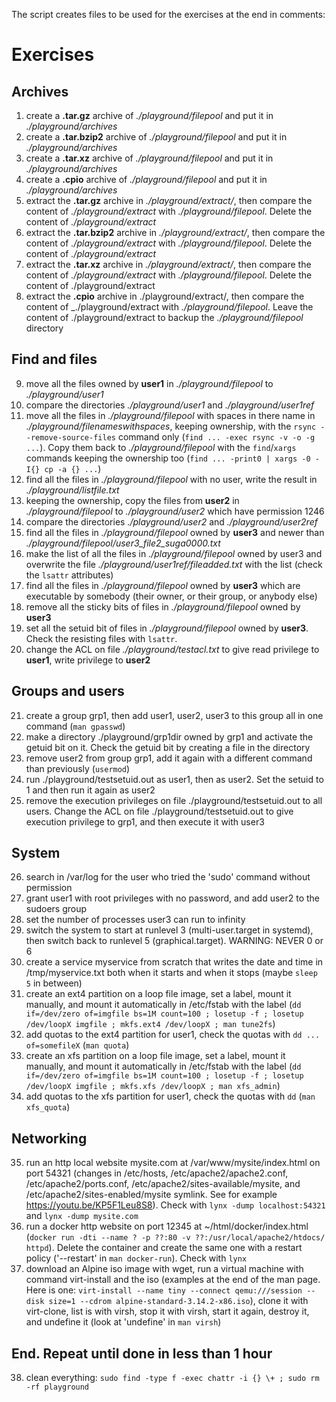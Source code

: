 The script creates files to be used for the exercises at the end in comments:

# Exercises

## Archives
1. create a **.tar.gz** archive of _./playground/filepool_ and put it in _./playground/archives_
2. create a **.tar.bzip2** archive of _./playground/filepool_ and put it in _./playground/archives_
3. create a **.tar.xz** archive of _./playground/filepool_ and put it in _./playground/archives_
4. create a **.cpio** archive of _./playground/filepool_ and put it in _./playground/archives_
5. extract the **.tar.gz** archive in _./playground/extract/_, then compare the content of _./playground/extract_ with _./playground/filepool_. Delete the content of _./playground/extract_
6. extract the **.tar.bzip2** archive in _./playground/extract/_, then compare the content of _./playground/extract_ with _./playground/filepool_. Delete the content of _./playground/extract_
7. extract the **.tar.xz** archive in _./playground/extract/_, then compare the content of _./playground/extract_ with _./playground/filepool_. Delete the content of ./playground/extract
8. extract the **.cpio** archive in ./playground/extract/, then compare the content of _./playground/extract with _./playground/filepool_. Leave the content of ./playground/extract to backup the _./playground/filepool_ directory

## Find and files
9. move all the files owned by **user1** in _./playground/filepool_ to _./playground/user1_
10. compare the directories _./playground/user1_ and _./playground/user1ref_
11. move all the files in _./playground/filepool_ with spaces in there name in _./playground/filenameswithspaces_, keeping ownership, with the `rsync --remove-source-files` command only (`find ... -exec rsync -v -o -g ...`). Copy them back to _./playground/filepool_ with the `find`/`xargs` commands keeping the ownership too (`find ... -print0 | xargs -0 -I{} cp -a {} ...`)
12. find all the files in _./playground/filepool_ with no user, write the result in _./playground/listfile.txt_
13. keeping the ownership, copy the files from **user2** in _./playground/filepool_ to _./playground/user2_ which have permission 1246
14. compare the directories _./playground/user2_ and _./playground/user2ref_
15. find all the files in _./playground/filepool_ owned by **user3** and newer than _./playground/filepool/user3_file2_suga0000.txt_
16. make the list of all the files in _./playground/filepool_ owned by user3 and overwrite the file _./playground/user1ref/fileadded.txt_ with the list (check the `lsattr` attributes)
17. find all the files in _./playground/filepool_ owned by **user3** which are executable by somebody (their owner, or their group, or anybody else)
18. remove all the sticky bits of files in _./playground/filepool_ owned by **user3**
19. set all the setuid bit of files in _./playground/filepool_ owned by **user3**. Check the resisting files with `lsattr`.
20. change the ACL on file _./playground/testacl.txt_ to give read privilege to **user1**, write privilege to **user2**

## Groups and users
21. create a group grp1, then add user1, user2, user3 to this group all in one command (`man gpasswd`)
23. make a directory ./playground/grp1dir owned by grp1 and activate the getuid bit on it. Check the getuid bit by creating a file in the directory
24. remove user2 from group grp1, add it again with a different command than previously (`usermod`)
25. run ./playground/testsetuid.out as user1, then as user2. Set the setuid to 1 and then run it again as user2
26. remove the execution privileges on file ./playground/testsetuid.out to all users. Change the ACL on file ./playground/testsetuid.out to give execution privilege to grp1, and then execute it with user3

## System
26. search in /var/log for the user who tried the 'sudo' command without permission
30. grant user1 with root privileges with no password, and add user2 to the sudoers group
31. set the number of processes user3 can run to infinity
32. switch the system to start at runlevel 3 (multi-user.target in systemd), then switch back to runlevel 5 (graphical.target). WARNING: NEVER 0 or 6
33. create a service myservice from scratch that writes the date and time in /tmp/myservice.txt both when it starts and when it stops (maybe `sleep 5` in between)
34. create an ext4 partition on a loop file image, set a label, mount it manually, and mount it automatically in /etc/fstab with the label (`dd if=/dev/zero of=imgfile bs=1M count=100 ; losetup -f ; losetup /dev/loopX imgfile ; mkfs.ext4 /dev/loopX ; man tune2fs`)
35. add quotas to the ext4 partition for user1, check the quotas with `dd ... of=somefileX` (`man quota`)
36. create an xfs partition on a loop file image, set a label, mount it manually, and mount it automatically in /etc/fstab with the label (`dd if=/dev/zero of=imgfile bs=1M count=100 ; losetup -f ; losetup /dev/loopX imgfile ; mkfs.xfs /dev/loopX ; man xfs_admin`)
37. add quotas to the xfs partition for user1, check the quotas with `dd` (`man xfs_quota`)

## Networking
35. run an http local website mysite.com at /var/www/mysite/index.html on port 54321 (changes in /etc/hosts, /etc/apache2/apache2.conf, /etc/apache2/ports.conf, /etc/apache2/sites-available/mysite, and /etc/apache2/sites-enabled/mysite symlink. See for example https://youtu.be/KP5F1Leu8S8). Check with `lynx -dump localhost:54321` and `lynx -dump mysite.com`
40. run a docker http website on port 12345 at ~/html/docker/index.html (`docker run -dti --name ? -p ??:80 -v ??:/usr/local/apache2/htdocs/ httpd`). Delete the container and create the same one with a restart policy ('--restart' in `man docker-run`). Check with `lynx`
41. download an Alpine iso image with wget, run a virtual machine with command virt-install and the iso (examples at the end of the man page. Here is one: `virt-install --name tiny --connect qemu:///session --disk size=1 --cdrom alpine-standard-3.14.2-x86.iso`), clone it with virt-clone, list is with virsh, stop it with virsh, start it again, destroy it, and undefine it (look at 'undefine' in `man virsh`)

## End. Repeat until done in less than 1 hour
38. clean everything: `sudo find -type f -exec chattr -i {} \+ ; sudo rm -rf playground`
